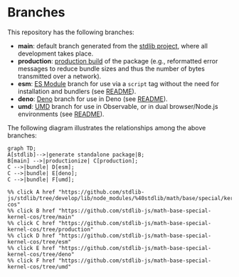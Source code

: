 <!--

@license Apache-2.0

Copyright (c) 2022 The Stdlib Authors.

Licensed under the Apache License, Version 2.0 (the "License");
you may not use this file except in compliance with the License.
You may obtain a copy of the License at

    http://www.apache.org/licenses/LICENSE-2.0

Unless required by applicable law or agreed to in writing, software
distributed under the License is distributed on an "AS IS" BASIS,
WITHOUT WARRANTIES OR CONDITIONS OF ANY KIND, either express or implied.
See the License for the specific language governing permissions and
limitations under the License.

-->

# Branches

This repository has the following branches:

-   **main**: default branch generated from the [stdlib project][stdlib-url], where all development takes place.
-   **production**: [production build][production-url] of the package (e.g., reformatted error messages to reduce bundle sizes and thus the number of bytes transmitted over a network).
-   **esm**: [ES Module][esm-url] branch for use via a `script` tag without the need for installation and bundlers (see [README][esm-readme]).
-   **deno**: [Deno][deno-url] branch for use in Deno (see [README][deno-readme]).
-   **umd**: [UMD][umd-url] branch for use in Observable, or in dual browser/Node.js environments (see [README][umd-readme]).

The following diagram illustrates the relationships among the above branches:

```mermaid
graph TD;
A[stdlib]-->|generate standalone package|B;
B[main] -->|productionize| C[production];
C -->|bundle| D[esm];
C -->|bundle| E[deno];
C -->|bundle| F[umd];

%% click A href "https://github.com/stdlib-js/stdlib/tree/develop/lib/node_modules/%40stdlib/math/base/special/kernel-cos"
%% click B href "https://github.com/stdlib-js/math-base-special-kernel-cos/tree/main"
%% click C href "https://github.com/stdlib-js/math-base-special-kernel-cos/tree/production"
%% click D href "https://github.com/stdlib-js/math-base-special-kernel-cos/tree/esm"
%% click E href "https://github.com/stdlib-js/math-base-special-kernel-cos/tree/deno"
%% click F href "https://github.com/stdlib-js/math-base-special-kernel-cos/tree/umd"
```

[stdlib-url]: https://github.com/stdlib-js/stdlib/tree/develop/lib/node_modules/%40stdlib/math/base/special/kernel-cos
[production-url]: https://github.com/stdlib-js/math-base-special-kernel-cos/tree/production
[deno-url]: https://github.com/stdlib-js/math-base-special-kernel-cos/tree/deno
[deno-readme]: https://github.com/stdlib-js/math-base-special-kernel-cos/blob/deno/README.md
[umd-url]: https://github.com/stdlib-js/math-base-special-kernel-cos/tree/umd
[umd-readme]: https://github.com/stdlib-js/math-base-special-kernel-cos/blob/umd/README.md
[esm-url]: https://github.com/stdlib-js/math-base-special-kernel-cos/tree/esm
[esm-readme]: https://github.com/stdlib-js/math-base-special-kernel-cos/blob/esm/README.md
